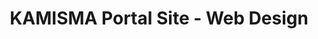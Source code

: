 ---
title: KAMISMA Portal Site - Web Design
description: A Portal Site using WordPress Created Within 3 Weeks
bodyText: <strong>Task</strong><br>While KAMI CHARISMA stylists are known through a KAMI CHARISMA book, and through some famous celebrities in Japan, they are still somewhat unknown to the general public. <br><br><strong>Other Points</strong><br>Stylists are on KAMISMA BEAUTY and also on KAMISMAX, but one needs to register to KAMISMAX to see the stylists, and though the stylists are on KAMISMA BEAUTY, and also featured in a late night 5 minute TV programming (I am part of the production team), one cannot find out about more personal info on the stylists.  <br> Currently creating portal site using Rails
img: KAMISMA.png
alt: KAMISMAX
url: https://www.kamisma.com
---